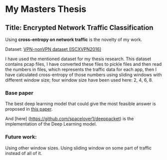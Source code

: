 # My Masters Thesis

## Title: Encrypted Network Traffic Classification


Using **cross-entropy on network traffic** is the novelty of my work. 

Dataset: [VPN-nonVPN dataset (ISCXVPN2016)](https://www.unb.ca/cic/datasets/vpn.html)

I have used the mentioned dataset for my thesis research. This dataset contains pcap files, I have converted these files to pickle files and then read the numbers in files, which represents the traffic data for each app, then I have calculated cross-entropy of those numbers using sliding windows with different window size; four window size have been used here: 2, 4, 6, 8.

### Base paper
The best deep learning model that could give the most feasible answer is proposed in [this paper](https://arxiv.org/pdf/1709.02656.pdf).

And [here] (https://github.com/spacelover1/deeppacket) is the implementation of the Deep Learning model.


### Future work:

Using other window sizes.
Using sliding window on some part of traffic instead of all of it.


